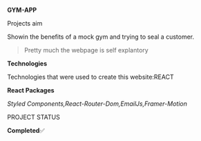 **GYM-APP**

Projects aim

Showin the benefits of a mock gym and trying to seal a customer.
>Pretty much the webpage is self explantory

**Technologies**

Technologies that were used to create this website:REACT

**React Packages**

*Styled Components,React-Router-Dom,EmailJs,Framer-Motion*



PROJECT STATUS

**Completed**✅

